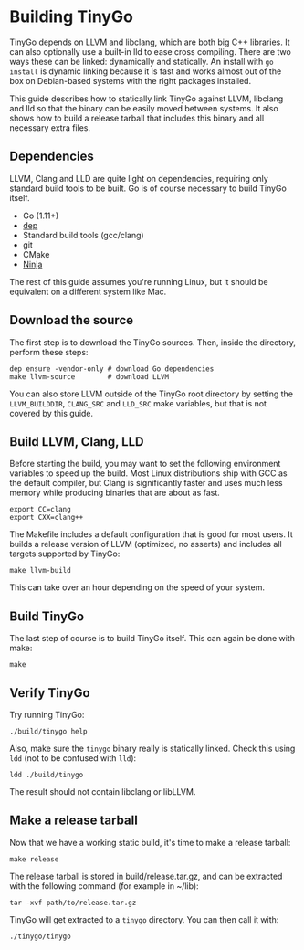 # Building TinyGo

TinyGo depends on LLVM and libclang, which are both big C++ libraries. It can
also optionally use a built-in lld to ease cross compiling. There are two ways
these can be linked: dynamically and statically. An install with `go install` is
dynamic linking because it is fast and works almost out of the box on
Debian-based systems with the right packages installed.

This guide describes how to statically link TinyGo against LLVM, libclang and
lld so that the binary can be easily moved between systems. It also shows how to
build a release tarball that includes this binary and all necessary extra files.

## Dependencies

LLVM, Clang and LLD are quite light on dependencies, requiring only standard
build tools to be built. Go is of course necessary to build TinyGo itself.

  * Go (1.11+)
  * [dep](https://golang.github.io/dep/)
  * Standard build tools (gcc/clang)
  * git
  * CMake
  * [Ninja](https://ninja-build.org/)

The rest of this guide assumes you're running Linux, but it should be equivalent
on a different system like Mac.

## Download the source

The first step is to download the TinyGo sources. Then, inside the directory,
perform these steps:

    dep ensure -vendor-only # download Go dependencies
    make llvm-source        # download LLVM

You can also store LLVM outside of the TinyGo root directory by setting the
`LLVM_BUILDDIR`, `CLANG_SRC` and `LLD_SRC` make variables, but that is not
covered by this guide.

## Build LLVM, Clang, LLD

Before starting the build, you may want to set the following environment
variables to speed up the build. Most Linux distributions ship with GCC as the
default compiler, but Clang is significantly faster and uses much less memory
while producing binaries that are about as fast.

    export CC=clang
    export CXX=clang++

The Makefile includes a default configuration that is good for most users. It
builds a release version of LLVM (optimized, no asserts) and includes all
targets supported by TinyGo:

    make llvm-build

This can take over an hour depending on the speed of your system.

## Build TinyGo

The last step of course is to build TinyGo itself. This can again be done with
make:

    make

## Verify TinyGo

Try running TinyGo:

    ./build/tinygo help

Also, make sure the `tinygo` binary really is statically linked. Check this
using `ldd` (not to be confused with `lld`):

    ldd ./build/tinygo

The result should not contain libclang or libLLVM.

## Make a release tarball

Now that we have a working static build, it's time to make a release tarball:

    make release

The release tarball is stored in build/release.tar.gz, and can be extracted with
the following command (for example in ~/lib):

    tar -xvf path/to/release.tar.gz

TinyGo will get extracted to a `tinygo` directory. You can then call it with:

    ./tinygo/tinygo
